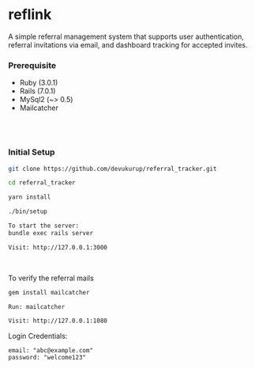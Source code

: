 # reflink
A simple referral management system that supports user authentication, referral invitations via email, and dashboard tracking for accepted invites.

### Prerequisite
-  Ruby (3.0.1)
-  Rails (7.0.1)
-  MySql2 (~> 0.5)
-  Mailcatcher
<br/>
<br />

### Initial Setup

```bash
git clone https://github.com/devukurup/referral_tracker.git

cd referral_tracker

yarn install

./bin/setup

To start the server:
bundle exec rails server

Visit: http://127.0.0.1:3000

```
<br />

To verify the referral mails

```bash
gem install mailcatcher

Run: mailcatcher

Visit: http://127.0.0.1:1080
```

Login Credentials:

```
email: "abc@example.com"
password: "welcome123"
```
